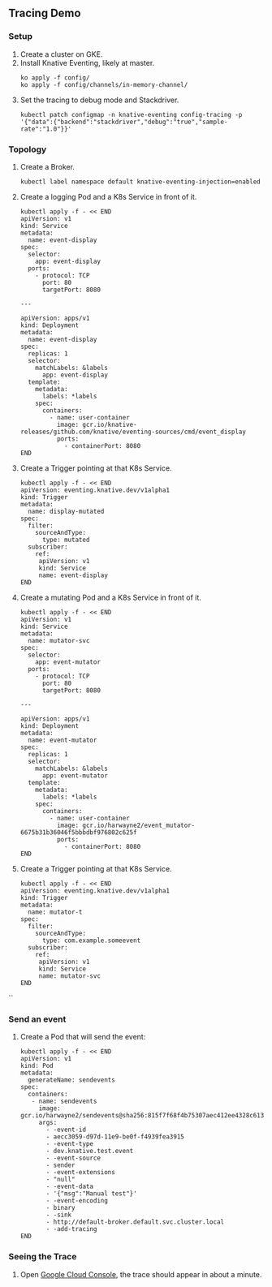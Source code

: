 ## Tracing Demo

### Setup

1. Create a cluster on GKE.
1. Install Knative Eventing, likely at master.
    ```shell script
    ko apply -f config/
    ko apply -f config/channels/in-memory-channel/
    ```
1. Set the tracing to debug mode and Stackdriver.
    ```shell script
   kubectl patch configmap -n knative-eventing config-tracing -p '{"data":{"backend":"stackdriver","debug":"true","sample-rate":"1.0"}}' 
   ```
 
### Topology

1. Create a Broker.
    ```shell script
    kubectl label namespace default knative-eventing-injection=enabled 
    ```
1. Create a logging Pod and a K8s Service in front of it.
    ```shell script
    kubectl apply -f - << END
    apiVersion: v1
    kind: Service
    metadata:
      name: event-display
    spec:
      selector:
        app: event-display
      ports:
        - protocol: TCP
          port: 80
          targetPort: 8080
    
    ---
    
    apiVersion: apps/v1
    kind: Deployment
    metadata:
      name: event-display
    spec:
      replicas: 1
      selector:
        matchLabels: &labels
          app: event-display
      template:
        metadata:
          labels: *labels
        spec:
          containers:
            - name: user-container
              image: gcr.io/knative-releases/github.com/knative/eventing-sources/cmd/event_display
              ports:
                - containerPort: 8080
    END
    ```
1. Create a Trigger pointing at that K8s Service.
    ```shell script
    kubectl apply -f - << END
    apiVersion: eventing.knative.dev/v1alpha1
    kind: Trigger
    metadata:
      name: display-mutated
    spec:
      filter:
        sourceAndType:
          type: mutated
      subscriber:
        ref:
         apiVersion: v1
         kind: Service
         name: event-display
    END
    ```
1. Create a mutating Pod and a K8s Service in front of it.
    ```shell script
    kubectl apply -f - << END
    apiVersion: v1
    kind: Service
    metadata:
      name: mutator-svc
    spec:
      selector:
        app: event-mutator
      ports:
        - protocol: TCP
          port: 80
          targetPort: 8080
    
    ---
    
    apiVersion: apps/v1
    kind: Deployment
    metadata:
      name: event-mutator
    spec:
      replicas: 1
      selector:
        matchLabels: &labels
          app: event-mutator
      template:
        metadata:
          labels: *labels
        spec:
          containers:
            - name: user-container
              image: gcr.io/harwayne2/event_mutator-6675b31b36046f5bbbdbf976802c625f
              ports:
                - containerPort: 8080
    END
    ```
1. Create a Trigger pointing at that K8s Service.
    ```shell script
    kubectl apply -f - << END
    apiVersion: eventing.knative.dev/v1alpha1
    kind: Trigger
    metadata:
      name: mutator-t
    spec:
      filter:
        sourceAndType:
          type: com.example.someevent
      subscriber:
        ref:
         apiVersion: v1
         kind: Service
         name: mutator-svc
    END
 ``  

### Send an event

1. Create a Pod that will send the event:
    ```shell script
    kubectl apply -f - << END
    apiVersion: v1
    kind: Pod
    metadata:
      generateName: sendevents
    spec:
      containers:
       - name: sendevents
         image: gcr.io/harwayne2/sendevents@sha256:815f7f68f4b75307aec412ee4328c61376c2ec1060e0ab29a6a167b55dc533cc
         args:
           - -event-id
           - aecc3059-d97d-11e9-be0f-f4939fea3915
           - -event-type
           - dev.knative.test.event
           - -event-source
           - sender
           - -event-extensions
           - "null"
           - -event-data
           - '{"msg":"Manual test"}'
           - -event-encoding
           - binary
           - -sink
           - http://default-broker.default.svc.cluster.local
           - -add-tracing
    END
    ```
   
   
### Seeing the Trace

1. Open [Google Cloud Console](https://console.cloud.google.com/traces/traces), the trace should appear in about a minute.

